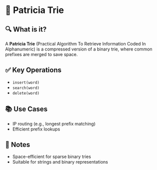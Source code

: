 # 🌲 Patricia Trie

## 🔍 What is it?
A **Patricia Trie** (Practical Algorithm To Retrieve Information Coded In Alphanumeric) is a compressed version of a binary trie, where common prefixes are merged to save space.

## ✅ Key Operations
- `insert(word)`
- `search(word)`
- `delete(word)`

## 📚 Use Cases
- IP routing (e.g., longest prefix matching)
- Efficient prefix lookups

## 📝 Notes
- Space-efficient for sparse binary tries
- Suitable for strings and binary representations
